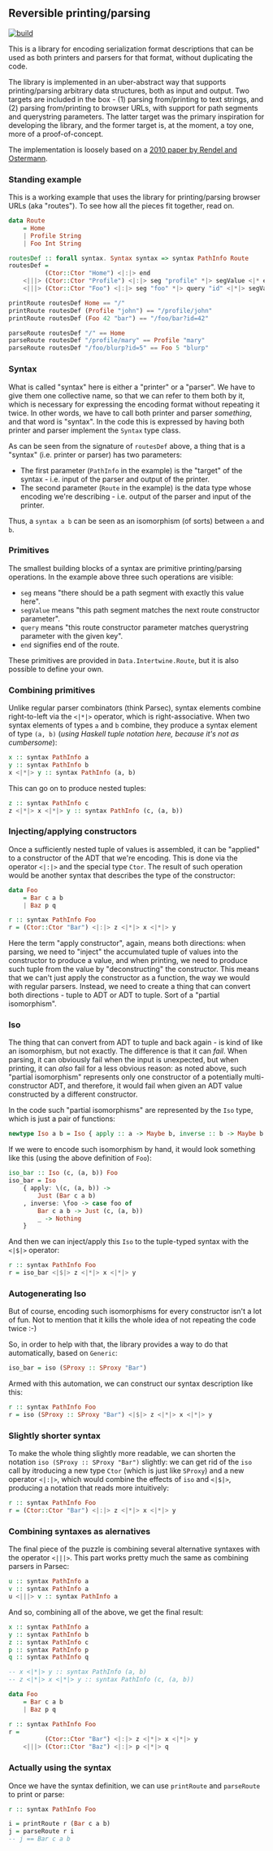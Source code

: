 ## Reversible printing/parsing
[![build](https://github.com/collegevine/purescript-intertwine/actions/workflows/build.yml/badge.svg)](https://github.com/collegevine/purescript-intertwine/actions/workflows/build.yml)

This is a library for encoding serialization format descriptions that can be used as both printers and parsers for that format, without duplicating the code.

The library is implemented in an uber-abstract way that supports printing/parsing arbitrary data structures, both as input and output. Two targets are included in the box - (1) parsing from/printing to text strings, and (2) parsing from/printing to browser URLs, with support for path segments and querystring parameters. The latter target was the primary inspiration for developing the library, and the former target is, at the moment, a toy one, more of a proof-of-concept.

The implementation is loosely based on a [2010 paper by Rendel and Ostermann](http://www.informatik.uni-marburg.de/~rendel/unparse/rendel10invertible.pdf).

### Standing example
This is a working example that uses the library for printing/parsing browser URLs (aka "routes").
To see how all the pieces fit together, read on.

```purescript
data Route
    = Home
    | Profile String
    | Foo Int String

routesDef :: forall syntax. Syntax syntax => syntax PathInfo Route
routesDef =
          (Ctor::Ctor "Home") <|:|> end
    <|||> (Ctor::Ctor "Profile") <|:|> seg "profile" *|> segValue <|* end
    <|||> (Ctor::Ctor "Foo") <|:|> seg "foo" *|> query "id" <|*|> segValue <|* end

printRoute routesDef Home == "/"
printRoute routesDef (Profile "john") == "/profile/john"
printRoute routesDef (Foo 42 "bar") == "/foo/bar?id=42"

parseRoute routesDef "/" == Home
parseRoute routesDef "/profile/mary" == Profile "mary"
parseRoute routesDef "/foo/blurp?id=5" == Foo 5 "blurp"
```

### Syntax
What is called "syntax" here is either a "printer" or a "parser". We have to give them one collective name, so that we can refer to them both by it, which is necessary for expressing the encoding format without repeating it twice. In other words, we have to call both printer and parser _something_, and that word is "syntax".
In the code this is expressed by having both printer and parser implement the `Syntax` type class.

As can be seen from the signature of `routesDef` above, a thing that is a "syntax" (i.e. printer or parser) has two parameters:
* The first parameter (`PathInfo` in the example) is the "target" of the syntax - i.e. input of the parser and output of the printer.
* The second parameter (`Route` in the example) is the data type whose encoding we're describing - i.e. output of the parser and input of the printer.

Thus, a `syntax a b` can be seen as an isomorphism (of sorts) between `a` and `b`.

### Primitives
The smallest building blocks of a syntax are primitive printing/parsing operations.
In the example above three such operations are visible:
* `seg` means "there should be a path segment with exactly this value here".
* `segValue` means "this path segment matches the next route constructor parameter".
* `query` means "this route constructor parameter matches querystring parameter with the given key".
* `end` signifies end of the route.

These primitives are provided in `Data.Intertwine.Route`, but it is also possible to define your own.

### Combining primitives
Unlike regular parser combinators (think Parsec), syntax elements combine right-to-left via the `<|*|>` operator, which is right-associative. When two syntax elements of types `a` and `b` combine, they produce a syntax element of type `(a, b)` (_using Haskell tuple notation here, because it's not as cumbersome_):

```haskell
x :: syntax PathInfo a
y :: syntax PathInfo b
x <|*|> y :: syntax PathInfo (a, b)
```

This can go on to produce nested tuples:

```haskell
z :: syntax PathInfo c
z <|*|> x <|*|> y :: syntax PathInfo (c, (a, b))
```

### Injecting/applying constructors
Once a sufficiently nested tuple of values is assembled, it can be "applied" to a constructor of the ADT that we're encoding. This is done via the operator `<|:|>` and the special type `Ctor`. The result of such operation would be another syntax that describes the type of the constructor:

```purescript
data Foo
    = Bar c a b
    | Baz p q

r :: syntax PathInfo Foo
r = (Ctor::Ctor "Bar") <|:|> z <|*|> x <|*|> y
```

Here the term "apply constructor", again, means both directions: when parsing, we need to "inject" the accumulated tuple of values into the constructor to produce a value, and when printing, we need to produce such tuple from the value by "deconstructing" the constructor. This means that we can't just apply the constructor as a function, the way we would with regular parsers. Instead, we need to create a thing that can convert both directions - tuple to ADT or ADT to tuple. Sort of a "partial isomorphism".

### Iso
The thing that can convert from ADT to tuple and back again - is kind of like an isomorphism, but not exactly. The difference is that it can _fail_. When parsing, it can obviously fail when the input is unexpected, but when printing, it can _also_ fail for a less obvious reason: as noted above, such "partial isomorphism" represents only one constructor of a potentially multi-constructor ADT, and therefore, it would fail when given an ADT value constructed by a different constructor.

In the code such "partial isomorphisms" are represented by the `Iso` type, which is just a pair of functions:

```purescript
newtype Iso a b = Iso { apply :: a -> Maybe b, inverse :: b -> Maybe b }
```

If we were to encode such isomorphism by hand, it would look something like this (using the above definition of `Foo`):

```purescript
iso_bar :: Iso (c, (a, b)) Foo
iso_bar = Iso
    { apply: \(c, (a, b)) ->
        Just (Bar c a b)
    , inverse: \foo -> case foo of
        Bar c a b -> Just (c, (a, b))
        _ -> Nothing
    }
```

And then we can inject/apply this `Iso` to the tuple-typed syntax with the `<|$|>` operator:

```purescript
r :: syntax PathInfo Foo
r = iso_bar <|$|> z <|*|> x <|*|> y
```

### Autogenerating Iso
But of course, encoding such isomorphisms for every constructor isn't a lot of fun. Not to mention that it kills the whole idea of not repeating the code twice :-)

So, in order to help with that, the library provides a way to do that automatically, based on `Generic`:

```purescript
iso_bar = iso (SProxy :: SProxy "Bar")
```

Armed with this automation, we can construct our syntax description like this:

```purescript
r :: syntax PathInfo Foo
r = iso (SProxy :: SProxy "Bar") <|$|> z <|*|> x <|*|> y
```

### Slightly shorter syntax
To make the whole thing slightly more readable, we can shorten the notation `iso (SProxy :: SProxy "Bar")` slightly: we can get rid of the `iso` call by itroducing a new type `Ctor` (which is just like `SProxy`) and a new operator `<|:|>`, which would combine the effects of `iso` and `<|$|>`, producing a notation that reads more intuitively:

```purescript
r :: syntax PathInfo Foo
r = (Ctor::Ctor "Bar") <|:|> z <|*|> x <|*|> y
```

### Combining syntaxes as alernatives
The final piece of the puzzle is combining several alternative syntaxes with the operator `<|||>`. This part works pretty much the same as combining parsers in Parsec:

```purescript
u :: syntax PathInfo a
v :: syntax PathInfo a
u <|||> v :: syntax PathInfo a
```

And so, combining all of the above, we get the final result:

```purescript
x :: syntax PathInfo a
y :: syntax PathInfo b
z :: syntax PathInfo c
p :: syntax PathInfo p
q :: syntax PathInfo q

-- x <|*|> y :: syntax PathInfo (a, b)
-- z <|*|> x <|*|> y :: syntax PathInfo (c, (a, b))

data Foo
    = Bar c a b
    | Baz p q

r :: syntax PathInfo Foo
r =
          (Ctor::Ctor "Bar") <|:|> z <|*|> x <|*|> y
    <|||> (Ctor::Ctor "Baz") <|:|> p <|*|> q
```

### Actually using the syntax
Once we have the syntax definition, we can use `printRoute` and `parseRoute` to print or parse:

```purescript
r :: syntax PathInfo Foo

i = printRoute r (Bar c a b)
j = parseRoute r i
-- j == Bar c a b
```
